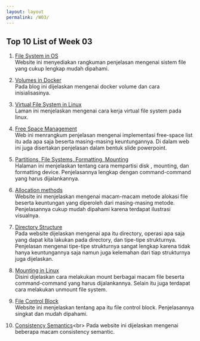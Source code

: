 ```yaml
---
layout: layout
permalink: /W03/
---
```

## Top 10 List of Week 03
1. [File System in OS](https://www.tutorialspoint.com/operating_system/os_file_system.htm)<br>
  Website ini menyediakan rangkuman penjelasan mengenai sistem file yang cukup lengkap mudah dipahami.

2. [Volumes in Docker](https://blog.container-solutions.com/understanding-volumes-docker)<br>
  Pada blog ini dijelaskan mengenai docker volume dan cara inisialisasinya.

3. [Virtual File System in Linux](https://opensource.com/article/19/3/virtual-filesystems-linux)<br>
  Laman ini menjelaskan mengenai cara kerja virtual file system pada linux.

4. [Free Space Management](https://dextutor.com/free-space-list-management/)<br>
  Web ini menrangkum penjelasan mengenai implementasi free-space list itu ada apa saja beserta masing-masing keuntungannya. Di dalam web ini juga disertakan penjelasan dalam bentuk slide powerpoint.

5. [Partitions, File Systems, Formatting, Mounting](http://wwwacs.gantep.edu.tr/docs/rute/node22.html)<br>
  Halaman ini menjelaskan tentang cara mempartisi disk , mounting, dan formatting device. Penjelasannya lengkap dengan command-command yang harus dijalankannya.

6. [Allocation methods](https://www.geeksforgeeks.org/file-allocation-methods/)<br>
  Website ini menjelaskan mengenai macam-macam metode alokasi file beserta keuntungan yang diperoleh dari masing-masing metode. Penjelasannya cukup mudah dipahami karena terdapat ilustrasi visualnya.

7. [Directory Structure](https://www.tutorialandexample.com/directory-structure-in-operating-system/)<br>
  Pada website dijelaskan mengenai apa itu directory, operasi apa saja yang dapat kita lakukan pada directory, dan tipe-tipe strukturnya. Penjelasan mengenai tipe-tipe strukturnya sangat lengkap karena tidak hanya keuntungannya saja namun juga kelemahan dari tiap strukturnya juga dijelaskan.

8. [Mounting in Linux](https://linuxize.com/post/how-to-mount-and-unmount-file-systems-in-linux/)<br>
  Disini dijelaskan cara melakukan mount berbagai macam file beserta command-command yang harus dijalankannya. Selain itu juga terdapat cara melakukan unmount file system.

9. [File Control Block](https://www.easytechjunkie.com/what-is-a-file-control-block.htm)<br>
  Website ini menjelaskan tentang apa itu file control block. Penjelasannya singkat dan mudah dipahami.

10. [Consistency Semantics](https://www.geeksforgeeks.org/consistency-semantics-for-file-sharing/#:~:text=Consistency%20Semantics%20is%20concept%20which,file%20and%20at%20same%20time.)<br>
  Pada website ini dijelaskan mengenai beberapa macam consistency semantic.
